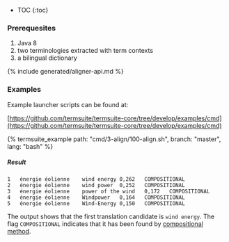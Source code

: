 * TOC
{:toc}

### Prerequesites

 1. Java 8
 1. two terminologies extracted with term contexts
 1. a bilingual dictionary


{% include generated/aligner-api.md %}

### Examples

Example launcher scripts can be found at:

[https://github.com/termsuite/termsuite-core/tree/develop/examples/cmd](https://github.com/termsuite/termsuite-core/tree/develop/examples/cmd)

{% termsuite_example path: "cmd/3-align/100-align.sh", branch: "master", lang: "bash" %}

##### Result

```
1	énergie éolienne	wind energy	0,262	COMPOSITIONAL
2	énergie éolienne	wind power	0,252	COMPOSITIONAL
3	énergie éolienne	power of the wind	0,172	COMPOSITIONAL
4	énergie éolienne	Windpower	0,164	COMPOSITIONAL
5	énergie éolienne	Wind-Energy	0,150	COMPOSITIONAL
```

The output shows that the first translation candidate is `wind energy`. The flag `COMPOSITIONAL` indicates that it has been found by [compositional method]({{site.baseurl}}/documentation/alignment#compositional).
